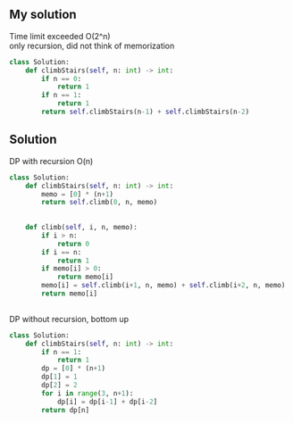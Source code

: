 ## My solution 

Time limit exceeded O(2^n)    
only recursion, did not think of memorization  
```python
class Solution:
    def climbStairs(self, n: int) -> int:
        if n == 0:
            return 1 
        if n == 1:
            return 1
        return self.climbStairs(n-1) + self.climbStairs(n-2)
```


## Solution

DP with recursion O(n)

```python
class Solution:
    def climbStairs(self, n: int) -> int:
        memo = [0] * (n+1)
        return self.climb(0, n, memo)
        
        
    def climb(self, i, n, memo):
        if i > n:
            return 0
        if i == n:
            return 1
        if memo[i] > 0:
            return memo[i]
        memo[i] = self.climb(i+1, n, memo) + self.climb(i+2, n, memo)
        return memo[i]
        
```

DP without recursion, bottom up  

```python
class Solution:
    def climbStairs(self, n: int) -> int:
        if n == 1: 
            return 1
        dp = [0] * (n+1)
        dp[1] = 1
        dp[2] = 2
        for i in range(3, n+1):
            dp[i] = dp[i-1] + dp[i-2]
        return dp[n]
```



